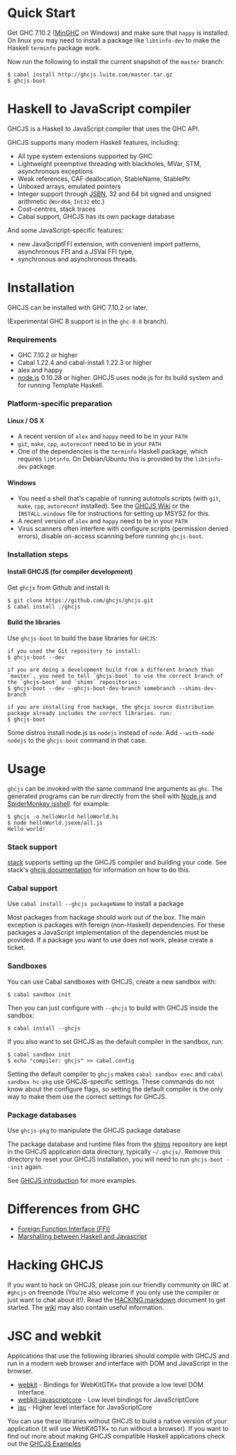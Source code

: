 Quick Start
===========

Get GHC 7.10.2 ([MinGHC](https://www.haskell.org/downloads/windows) on Windows) and make sure that `happy` is installed. On linux you may need to install a package like `libtinfo-dev` to make the Haskell `terminfo` package work.

Now run the following to install the current snapshot of the `master` branch:
```
$ cabal install http://ghcjs.luite.com/master.tar.gz
$ ghcjs-boot
```


Haskell to JavaScript compiler
==============================

GHCJS is a Haskell to JavaScript compiler that uses the GHC API.

GHCJS supports many modern Haskell features, including:

 * All type system extensions supported by GHC
 * Lightweight preemptive threading with blackholes, MVar, STM, asynchronous exceptions
 * Weak references, CAF deallocation, StableName, StablePtr
 * Unboxed arrays, emulated pointers
 * Integer support through [JSBN](http://www-cs-students.stanford.edu/~tjw/jsbn/), 32 and 64 bit signed and unsigned arithmetic (`Word64`, `Int32` etc.)
 * Cost-centres, stack traces
 * Cabal support, GHCJS has its own package database

And some JavaScript-specific features:

 * new JavaScriptFFI extension, with convenient import patterns, asynchronous FFI and a JSVal FFI type,
 * synchronous and asynchronous threads.

Installation
============

GHCJS can be installed with GHC 7.10.2 or later.

(Experimental GHC 8 support is in the `ghc-8.0` branch).

### Requirements

 - GHC 7.10.2 or higher
 - Cabal 1.22.4 and cabal-install 1.22.3 or higher
 - alex and happy
 - [node.js](http://nodejs.org) 0.10.28 or higher. GHCJS uses node.js for its build system and for running Template Haskell.

### Platform-specific preparation

#### Linux / OS X

 * A recent version of `alex` and `happy` need to be in your `PATH`
 * `git`, `make`, `cpp`, `autoreconf` need to be in your `PATH`
 * One of the dependencies is the `terminfo` Haskell package, which requires `libtinfo`. On
   Debian/Ubuntu this is provided by the `libtinfo-dev` package.

#### Windows

 * You need a shell that's capable of running autotools scripts (with `git`, `make`, `cpp`, `autoreconf` installed). See the [GHCJS Wiki](https://github.com/ghcjs/ghcjs/wiki/Preparing-the-Windows-build-environment) or the `INSTALL.windows` file for instructions for setting up MSYS2 for this.
 * A recent version of `alex` and `happy` need to be in your `PATH`
 * Virus scanners often interfere with configure scripts (permission denied errors),
   disable on-access scanning before running `ghcjs-boot`.

### Installation steps

#### Install GHCJS (for compiler development)

Get `ghcjs` from Github and install it:

    $ git clone https://github.com/ghcjs/ghcjs.git
    $ cabal install ./ghcjs

#### Build the libraries

Use `ghcjs-boot` to build the base libraries for `GHCJS`:

    if you used the Git repository to install:
    $ ghcjs-boot --dev

    if you are doing a development build from a different branch than `master`, you need to tell `ghcjs-boot` to use the correct branch of the `ghcjs-boot` and `shims` repositories:
    $ ghcjs-boot --dev --ghcjs-boot-dev-branch somebranch --shims-dev-branch

    if you are installing from hackage, the ghcjs source distribution package already includes the correct libraries. run:
    $ ghcjs-boot

Some distros install node.js as `nodejs` instead of `node`. Add `--with-node nodejs` to the `ghcjs-boot` command in that case.

Usage
=====

`ghcjs` can be invoked with the same command line arguments as `ghc`. The generated programs can be run directly from
the shell with [Node.js](http://nodejs.org/) and [SpiderMonkey jsshell](http://download.cdn.mozilla.net/pub/firefox/nightly/latest-mozilla-central/).
for example:

    $ ghcjs -o helloWorld helloWorld.hs
    $ node helloWorld.jsexe/all.js
    Hello world!

### Stack support

[stack](https://github.com/commercialhaskell/stack) supports setting up the
GHCJS compiler and building your code. See stack's
[ghcjs documentation](https://docs.haskellstack.org/en/stable/ghcjs/) for
information on how to do this.

### Cabal support

Use `cabal install --ghcjs packageName` to install a package

Most packages from hackage should work out of the box. The main exception is packages with foreign (non-Haskell) dependencies.
For these packages a JavaScript implementation of the dependencies must be provided. If a package you want to use does
not work, please create a ticket.

### Sandboxes

You can use Cabal sandboxes with GHCJS, create a new sandbox with:

    $ cabal sandbox init

Then you can just configure with `--ghcjs` to build with GHCJS inside the sandbox:

    $ cabal install --ghcjs

If you also want to set GHCJS as the default compiler in the sandbox, run:

    $ cabal sandbox init
    $ echo "compiler: ghcjs" >> cabal.config

Setting the default compiler to `ghcjs` makes `cabal sandbox exec` and `cabal sandbox hc-pkg` use
GHCJS-specific settings. These commands do not know about the configure flags, so setting the default
compiler is the only way to make them use the correct settings for GHCJS.

### Package databases

Use `ghcjs-pkg` to manipulate the GHCJS package database

The package database and runtime files from the [shims](https://github.com/ghcjs/shims.git) repository are kept in the
GHCJS application data directory, typically `~/.ghcjs/`. Remove this directory to reset your GHCJS installation, you
will need to run `ghcjs-boot --init` again.

See [GHCJS introduction](http://weblog.luite.com/wordpress/?p=14) for more examples.

Differences from GHC
====================

* [Foreign Function Interface (FFI)](doc/foreign-function-interface.md)
* [Marshalling between Haskell and Javascript](https://github.com/ghcjs/ghcjs-base)

Hacking GHCJS
=============

If you want to hack on GHCJS, please join our friendly community on IRC at `#ghcjs` on freenode (You're also
welcome if you only use the compiler or just want to chat about it!). Read the [HACKING.markdown](HACKING.markdown) document
to get started. The [wiki](https://github.com/ghcjs/ghcjs/wiki) may also contain useful information.

JSC and webkit
==============

Applications that use the following libraries should compile with GHCJS
and run in a modern web browser and interface with DOM and JavaScript
in the browser.
 * [webkit](https://patch-tag.com/r/hamish/webkit) - Bindings for WebKitGTK+ that provide a low level DOM interface.
 * [webkit-javascriptcore](https://github.com/gtk2hs/webkit-javascriptcore) - Low level bindings for JavaScriptCore
 * [jsc](https://github.com/ghcjs/jsaddle) - Higher level interface for JavaScriptCore

You can use these libraries without GHCJS to build a native version of
your application (it will use WebKitGTK+ to run without a browser).
If you want to find out more about making GHCJS compatible Haskell
applications check out the [GHCJS Examples](https://github.com/ghcjs/ghcjs-examples/)
